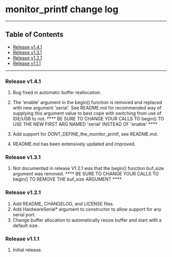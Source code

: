 # monitor_printf change log
---

## Table of Contents

* [Release v1.4.1](#release-v141)
* [Release v1.3.1](#release-v131)
* [Release v1.2.1](#release-v121)
* [Release v1.1.1](#release-v111)
---

### Release v1.4.1

1. Bug fixed in automatic buffer reallocation.

2. The 'enable' argument in the begin() function is removed and replaced with
    new argument 'serial'. See README.md for recommended way of supplying this
    argument value to best cope with switching from use of IDE/USB to not.
    **** BE SURE TO CHANGE YOUR CALLS TO begin() TO USE THE NEW FIRST ARG NAMED
    'serial' INSTEAD OF 'enable' ****

3. Add support for DONT_DEFINE_the_monitor_printf, see README.md.

4. README.md has been extensively updated and improved.

### Release v1.3.1

1. Not documented in release V1.2.1 was that the begin() function buf_size
    argument was removed. **** BE SURE TO CHANGE YOUR CALLS TO begin() TO REMOVE
    THE buf_size ARGUMENT ****

### Release v1.2.1

1. Add README, CHANGELOG, and LICENSE files.
2. Add HardwareSerial* argument to constructor to allow support for any serial port.
3. Change buffer allocation to automatically resize buffer and start with a default size.

### Release v1.1.1

1. Initial release.

